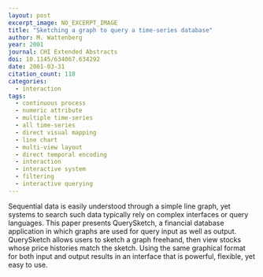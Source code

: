 ```yaml
---
layout: post
excerpt_image: NO_EXCERPT_IMAGE
title: "Sketching a graph to query a time-series database"
author: M. Wattenberg
year: 2001
journal: CHI Extended Abstracts
doi: 10.1145/634067.634292
date: 2001-03-31
citation_count: 118
categories:
  - interaction
tags:
  - continuous process
  - numeric attribute
  - multiple time-series
  - all time-series
  - direct visual mapping
  - line chart
  - multi-view layout
  - direct temporal encoding
  - interaction
  - interactive system
  - filtering
  - interactive querying
---
```

Sequential data is easily understood through a simple line graph, yet systems to search such data typically rely on complex interfaces or query languages. This paper presents QuerySketch, a financial database application in which graphs are used for query input as well as output. QuerySketch allows users to sketch a graph freehand, then view stocks whose price histories match the sketch. Using the same graphical format for both input and output results in an interface that is powerful, flexible, yet easy to use.

